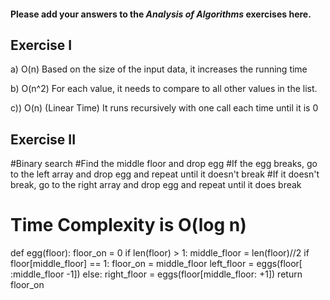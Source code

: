 #### Please add your answers to the ***Analysis of  Algorithms*** exercises here.

## Exercise I

a) O(n) Based on the size of the input data, it increases the running time


b) O(n^2) For each value, it needs to compare to all other values in the list.


c)) O(n) (Linear Time) It runs recursively with one call each time until it is 0

## Exercise II
#Binary search 
#Find the middle floor and drop egg
#If the egg breaks, go to the left array and drop egg and repeat until it doesn't break
#If it doesn't break, go to the right array and drop egg and repeat until it does break
# Time Complexity is O(log n)

def egg(floor):
    floor_on = 0
    if len(floor) > 1:
        middle_floor = len(floor)//2
        if floor[middle_floor] == 1:
            floor_on = middle_floor
            left_floor = eggs(floor[ :middle_floor -1])
        else:
            right_floor = eggs(floor[middle_floor:  +1])
    return floor_on

